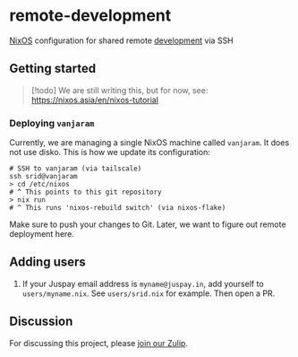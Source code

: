 # remote-development

[NixOS](https://nixos.asia/en/nixos) configuration for shared remote [development](https://nixos.asia/en/dev) via SSH

## Getting started

>[!todo] 
> We are still writing this, but for now, see: https://nixos.asia/en/nixos-tutorial

### Deploying `vanjaram`

Currently, we are managing a single NixOS machine called `vanjaram`. It does not use disko. This is how we update its configuration:

```
# SSH to vanjaram (via tailscale)
ssh srid@vanjaram
> cd /etc/nixos
# ^ This points to this git repository
> nix run
# ^ This runs 'nixos-rebuild switch' (via nixos-flake)
```

Make sure to push your changes to Git. Later, we want to figure out remote deployment here.

## Adding users

1. If your Juspay email address is `myname@juspay.in`, add yourself to `users/myname.nix`. See `users/srid.nix` for example. Then open a PR.

## Discussion

For discussing this project, please [join our Zulip](https://nixos.zulipchat.com/#narrow/stream/413948-nixos).
